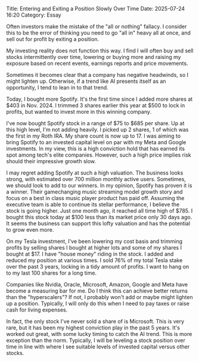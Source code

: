 Title: Entering and Exiting a Position Slowly Over Time 
Date: 2025-07-24 16:20 
Category: Essay


Often investors make the mistake of the "all or nothing" fallacy. I consider this 
to be the error of thinking you need to go "all in" heavy all at once, and sell out 
for profit by exiting a position.

My investing reality does not function this way. I find I will often buy and sell stocks 
intermittently over time, lowering or buying more and raising my exposure based on recent events, 
earnings reports and price movements.

Sometimes it becomes clear that a company has negative headwinds, so I might lighten up. 
Otherwise, if a trend like AI presents itself as an opportunity, I tend to lean in to that trend.
 
Today, I bought more Spotify. It's the first time since I added more shares at $403 in Nov. 2024. 
I trimmed 3 shares earlier this year at $500 to lock in profits, but wanted to invest more in 
this winning company.

I've now bought Spotify stock in a range of $75 to $685 per share. Up at this high level, I'm not 
adding heavily. I picked up 2 shares, 1 of which was the first in my Roth IRA. My share count is now up to 17.
I was aiming to bring Spotify to an invested capital level on par with my Meta and Google investments. 
In my view, this is a high conviction hold that has earned its spot among tech's elite companies.
However, such a high price implies risk should their impressive growth slow.

I may regret adding Spotify at such a high valuation. The business looks strong, with estimated over 700 million 
monthly active users. Sometimes, we should look to add to our winners. In my opinion, Spotify has proven 
it is a winner. Their gamechanging music streaming model growth story and focus on a best in class music player product has paid off.
Assuming the executive team is able to continue its stellar performance, I believe the stock is going higher.
Just one month ago, it reached all time high of $785. I bought this stock today at $100 less than its market price only 30 days ago. 
It seems the business can support this lofty valuation and has the potential to grow even more.

On my Tesla investment, I've been lowering my cost basis and trimming profits by selling shares I bought at higher lots 
and some of my shares I bought at $17. I have "house money" riding in the stock. I added and reduced my position at 
various times. I sold 76% of my total Tesla stake over the past 3 years, locking in a tidy amount of profits.
I want to hang on to my last 100 shares for a long time.

Companies like Nvidia, Oracle, Microsoft, Amazon, Google and Meta have become a measuring bar for me.
Do I think this can achieve better returns than the "hyperscalers"? If not, I probably won't add or 
maybe might lighten up a position. Typically, I will only do this when I need to pay taxes or raise 
cash for living expenses.

In fact, the only stock I've never sold a share of is Microsoft. This is very rare, but it has been 
my highest conviction play in the past 5 years. It's worked out great, with some lucky timing to catch the AI trend. 
This is more exception than the norm. Typically, I will be leveling a stock position over time in line with where 
I see suitable levels of invested capital versus other stocks. 
